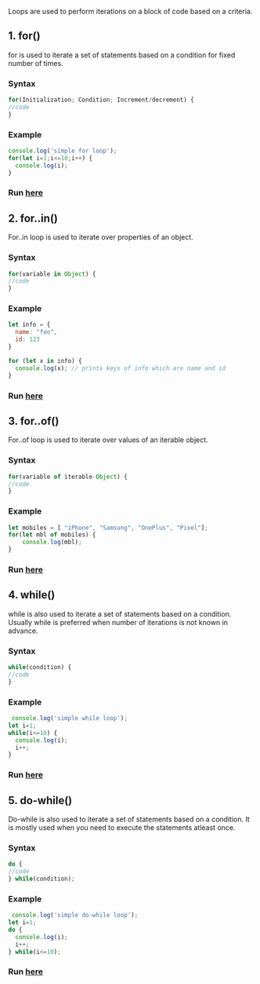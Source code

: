Loops are used to perform iterations on a block of code based on a criteria.

## 1. for()

for is used to iterate a set of statements based on a condition for fixed number of times.

### Syntax

```javascript
for(Initialization; Condition; Increment/decrement) {  
//code  
} 
```
### Example

```javascript
console.log('simple for loop');
for(let i=1;i<=10;i++) {
  console.log(i);
}
```
### Run [here](https://onecompiler.com/javascript/3vr496bu7)

## 2. for..in()

For..in loop is used to iterate over properties of an object.

### Syntax
```javascript
for(variable in Object) {  
//code  
}  
```
### Example

```javascript
let info = {
  name: "foo",
  id: 123
}

for (let x in info) {
  console.log(x); // prints keys of info which are name and id
}
```
### Run [here](https://onecompiler.com/javascript/3vr497r5m)

## 3. for..of()

For..of loop is used to iterate over values of an iterable object.

### Syntax
```javascript
for(variable of iterable-Object) {  
//code  
} 
```
### Example

```javascript
let mobiles = [ "iPhone", "Samsung", "OnePlus", "Pixel"];
for(let mbl of mobiles) {  
    console.log(mbl);
} 
```
### Run [here](https://onecompiler.com/javascript/3vr499gfb)

## 4. while()

while is also used to iterate a set of statements based on a condition. Usually while is preferred when number of iterations is not known in advance.

### Syntax

```javascript
while(condition) {  
//code 
}  
```

### Example

```javascript
 console.log('simple while loop');
let i=1;
while(i<=10) {
  console.log(i);
  i++;
}
```
### Run [here](https://onecompiler.com/javascript/3vr49amxk)

## 5. do-while()

Do-while is also used to iterate a set of statements based on a condition. It is mostly used when you need to execute the statements atleast once.

### Syntax
```javascript
do {  
//code 
} while(condition); 
```
### Example

```javascript
 console.log('simple do-while loop');
let i=1;
do {
  console.log(i);
  i++;
} while(i<=10);
```

### Run [here](https://onecompiler.com/javascript/3vr49c32n) 

